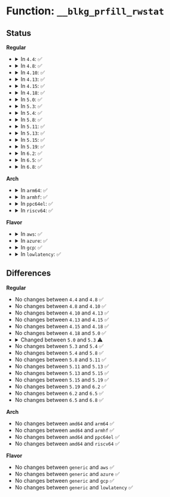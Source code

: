 # Function: <code>__blkg_prfill_rwstat</code>

## Status
<b>Regular</b>
<ul>
<li>
<details>
<summary>In <code>4.4</code>: ✅</summary>

```c
u64 __blkg_prfill_rwstat(struct seq_file *sf, struct blkg_policy_data *pd, const struct blkg_rwstat *rwstat);
```

**Collision:** Unique Global

**Inline:** No

**Transformation:** False

**Instances:**

```
In block/blk-cgroup.c (ffffffff813d70a0)
Location: block/blk-cgroup.c:546
Inline: False
Direct callers:
  - block/blk-cgroup.c:blkg_prfill_rwstat
  - block/blk-cgroup.c:blkg_prfill_rwstat_field
  - block/blk-cgroup.c:blkg_prfill_rwstat_field_recursive
  - block/cfq-iosched.c:cfqg_prfill_rwstat_recursive
```
**Symbols:**

```
ffffffff813d70a0-ffffffff813d7160: __blkg_prfill_rwstat (STB_GLOBAL)
```
</details>
</li>
<li>
<details>
<summary>In <code>4.8</code>: ✅</summary>

```c
u64 __blkg_prfill_rwstat(struct seq_file *sf, struct blkg_policy_data *pd, const struct blkg_rwstat *rwstat);
```

**Collision:** Unique Global

**Inline:** No

**Transformation:** False

**Instances:**

```
In block/blk-cgroup.c (ffffffff8141cda0)
Location: block/blk-cgroup.c:546
Inline: False
Direct callers:
  - block/blk-cgroup.c:blkg_prfill_rwstat_field_recursive
  - block/blk-cgroup.c:blkg_prfill_rwstat_field
  - block/blk-cgroup.c:blkg_prfill_rwstat
  - block/cfq-iosched.c:cfqg_prfill_rwstat_recursive
```
**Symbols:**

```
ffffffff8141cda0-ffffffff8141ce66: __blkg_prfill_rwstat (STB_GLOBAL)
```
</details>
</li>
<li>
<details>
<summary>In <code>4.10</code>: ✅</summary>

```c
u64 __blkg_prfill_rwstat(struct seq_file *sf, struct blkg_policy_data *pd, const struct blkg_rwstat *rwstat);
```

**Collision:** Unique Global

**Inline:** No

**Transformation:** False

**Instances:**

```
In block/blk-cgroup.c (ffffffff81438370)
Location: block/blk-cgroup.c:547
Inline: False
Direct callers:
  - block/blk-cgroup.c:blkg_prfill_rwstat_field_recursive
  - block/blk-cgroup.c:blkg_prfill_rwstat_field
  - block/blk-cgroup.c:blkg_prfill_rwstat
  - block/cfq-iosched.c:cfqg_prfill_rwstat_recursive
```
**Symbols:**

```
ffffffff81438370-ffffffff81438436: __blkg_prfill_rwstat (STB_GLOBAL)
```
</details>
</li>
<li>
<details>
<summary>In <code>4.13</code>: ✅</summary>

```c
u64 __blkg_prfill_rwstat(struct seq_file *sf, struct blkg_policy_data *pd, const struct blkg_rwstat *rwstat);
```

**Collision:** Unique Global

**Inline:** No

**Transformation:** False

**Instances:**

```
In block/blk-cgroup.c (ffffffff81445af0)
Location: block/blk-cgroup.c:548
Inline: False
Direct callers:
  - block/blk-cgroup.c:blkg_prfill_rwstat_field_recursive
  - block/blk-cgroup.c:blkg_prfill_rwstat_field
  - block/blk-cgroup.c:blkg_prfill_rwstat
  - block/cfq-iosched.c:cfqg_prfill_rwstat_recursive
```
**Symbols:**

```
ffffffff81445af0-ffffffff81445bc0: __blkg_prfill_rwstat (STB_GLOBAL)
```
</details>
</li>
<li>
<details>
<summary>In <code>4.15</code>: ✅</summary>

```c
u64 __blkg_prfill_rwstat(struct seq_file *sf, struct blkg_policy_data *pd, const struct blkg_rwstat *rwstat);
```

**Collision:** Unique Global

**Inline:** No

**Transformation:** False

**Instances:**

```
In block/blk-cgroup.c (ffffffff81472640)
Location: block/blk-cgroup.c:548
Inline: False
Direct callers:
  - block/blk-cgroup.c:blkg_prfill_rwstat_field_recursive
  - block/blk-cgroup.c:blkg_prfill_rwstat_field
  - block/blk-cgroup.c:blkg_prfill_rwstat
  - block/cfq-iosched.c:cfqg_prfill_rwstat_recursive
```
**Symbols:**

```
ffffffff81472640-ffffffff81472710: __blkg_prfill_rwstat (STB_GLOBAL)
```
</details>
</li>
<li>
<details>
<summary>In <code>4.18</code>: ✅</summary>

```c
u64 __blkg_prfill_rwstat(struct seq_file *sf, struct blkg_policy_data *pd, const struct blkg_rwstat *rwstat);
```

**Collision:** Unique Global

**Inline:** No

**Transformation:** False

**Instances:**

```
In block/blk-cgroup.c (ffffffff814a6bd0)
Location: block/blk-cgroup.c:559
Inline: False
Direct callers:
  - block/blk-cgroup.c:blkg_prfill_rwstat_field_recursive
  - block/blk-cgroup.c:blkg_prfill_rwstat_field
  - block/blk-cgroup.c:blkg_prfill_rwstat
  - block/cfq-iosched.c:cfqg_prfill_rwstat_recursive
```
**Symbols:**

```
ffffffff814a6bd0-ffffffff814a6ca1: __blkg_prfill_rwstat (STB_GLOBAL)
```
</details>
</li>
<li>
<details>
<summary>In <code>5.0</code>: ✅</summary>

```c
u64 __blkg_prfill_rwstat(struct seq_file *sf, struct blkg_policy_data *pd, const struct blkg_rwstat *rwstat);
```

**Collision:** Unique Global

**Inline:** No

**Transformation:** False

**Instances:**

```
In block/blk-cgroup.c (ffffffff814c0c10)
Location: block/blk-cgroup.c:550
Inline: False
Direct callers:
  - block/blk-cgroup.c:blkg_prfill_rwstat_field_recursive
  - block/blk-cgroup.c:blkg_prfill_rwstat_field
  - block/blk-cgroup.c:blkg_prfill_rwstat
```
**Symbols:**

```
ffffffff814c0c10-ffffffff814c0cec: __blkg_prfill_rwstat (STB_GLOBAL)
```
</details>
</li>
<li>
<details>
<summary>In <code>5.3</code>: ✅</summary>

```c
u64 __blkg_prfill_rwstat(struct seq_file *sf, struct blkg_policy_data *pd, const struct blkg_rwstat_sample *rwstat);
```

**Collision:** Unique Global

**Inline:** No

**Transformation:** False

**Instances:**

```
In block/blk-cgroup.c (ffffffff814ef440)
Location: block/blk-cgroup.c:571
Inline: False
Direct callers:
  - block/blk-cgroup.c:blkg_prfill_rwstat_field_recursive
  - block/blk-cgroup.c:blkg_prfill_rwstat_field
  - block/blk-cgroup.c:blkg_prfill_rwstat
```
**Symbols:**

```
ffffffff814ef440-ffffffff814ef4ea: __blkg_prfill_rwstat (STB_GLOBAL)
```
</details>
</li>
<li>
<details>
<summary>In <code>5.4</code>: ✅</summary>

```c
u64 __blkg_prfill_rwstat(struct seq_file *sf, struct blkg_policy_data *pd, const struct blkg_rwstat_sample *rwstat);
```

**Collision:** Unique Global

**Inline:** No

**Transformation:** False

**Instances:**

```
In block/blk-cgroup.c (ffffffff815088d0)
Location: block/blk-cgroup.c:571
Inline: False
Direct callers:
  - block/blk-cgroup.c:blkg_prfill_rwstat_field_recursive
  - block/blk-cgroup.c:blkg_prfill_rwstat_field
  - block/blk-cgroup.c:blkg_prfill_rwstat
```
**Symbols:**

```
ffffffff815088d0-ffffffff8150897a: __blkg_prfill_rwstat (STB_GLOBAL)
```
</details>
</li>
<li>
<details>
<summary>In <code>5.8</code>: ✅</summary>

```c
u64 __blkg_prfill_rwstat(struct seq_file *sf, struct blkg_policy_data *pd, const struct blkg_rwstat_sample *rwstat);
```

**Collision:** Unique Global

**Inline:** No

**Transformation:** False

**Instances:**

```
In block/blk-cgroup-rwstat.c (ffffffff8156c1f0)
Location: block/blk-cgroup-rwstat.c:42
Inline: False
Direct callers:
  - block/blk-cgroup-rwstat.c:blkg_prfill_rwstat
  - block/blk-throttle.c:tg_prfill_rwstat_recursive
```
**Symbols:**

```
ffffffff8156c1f0-ffffffff8156c289: __blkg_prfill_rwstat (STB_GLOBAL)
```
</details>
</li>
<li>
<details>
<summary>In <code>5.11</code>: ✅</summary>

```c
u64 __blkg_prfill_rwstat(struct seq_file *sf, struct blkg_policy_data *pd, const struct blkg_rwstat_sample *rwstat);
```

**Collision:** Unique Global

**Inline:** No

**Transformation:** False

**Instances:**

```
In block/blk-cgroup-rwstat.c (ffffffff81586f90)
Location: block/blk-cgroup-rwstat.c:42
Inline: False
Direct callers:
  - block/blk-cgroup-rwstat.c:blkg_prfill_rwstat
  - block/blk-throttle.c:tg_prfill_rwstat_recursive
```
**Symbols:**

```
ffffffff81586f90-ffffffff81587029: __blkg_prfill_rwstat (STB_GLOBAL)
```
</details>
</li>
<li>
<details>
<summary>In <code>5.13</code>: ✅</summary>

```c
u64 __blkg_prfill_rwstat(struct seq_file *sf, struct blkg_policy_data *pd, const struct blkg_rwstat_sample *rwstat);
```

**Collision:** Unique Global

**Inline:** No

**Transformation:** False

**Instances:**

```
In block/blk-cgroup-rwstat.c (ffffffff8158dde0)
Location: block/blk-cgroup-rwstat.c:42
Inline: False
Direct callers:
  - block/blk-cgroup-rwstat.c:blkg_prfill_rwstat
  - block/blk-throttle.c:tg_prfill_rwstat_recursive
```
**Symbols:**

```
ffffffff8158dde0-ffffffff8158de79: __blkg_prfill_rwstat (STB_GLOBAL)
```
</details>
</li>
<li>
<details>
<summary>In <code>5.15</code>: ✅</summary>

```c
u64 __blkg_prfill_rwstat(struct seq_file *sf, struct blkg_policy_data *pd, const struct blkg_rwstat_sample *rwstat);
```

**Collision:** Unique Global

**Inline:** No

**Transformation:** False

**Instances:**

```
In block/blk-cgroup-rwstat.c (ffffffff815f3920)
Location: block/blk-cgroup-rwstat.c:42
Inline: False
Direct callers:
  - block/blk-cgroup-rwstat.c:blkg_prfill_rwstat
  - block/blk-throttle.c:tg_prfill_rwstat_recursive
```
**Symbols:**

```
ffffffff815f3920-ffffffff815f39df: __blkg_prfill_rwstat (STB_GLOBAL)
```
</details>
</li>
<li>
<details>
<summary>In <code>5.19</code>: ✅</summary>

```c
u64 __blkg_prfill_rwstat(struct seq_file *sf, struct blkg_policy_data *pd, const struct blkg_rwstat_sample *rwstat);
```

**Collision:** Unique Global

**Inline:** No

**Transformation:** False

**Instances:**

```
In block/blk-cgroup-rwstat.c (ffffffff816a5020)
Location: block/blk-cgroup-rwstat.c:42
Inline: False
Direct callers:
  - block/blk-cgroup-rwstat.c:blkg_prfill_rwstat
  - block/blk-throttle.c:tg_prfill_rwstat_recursive
```
**Symbols:**

```
ffffffff816a5020-ffffffff816a50fd: __blkg_prfill_rwstat (STB_GLOBAL)
```
</details>
</li>
<li>
<details>
<summary>In <code>6.2</code>: ✅</summary>

```c
u64 __blkg_prfill_rwstat(struct seq_file *sf, struct blkg_policy_data *pd, const struct blkg_rwstat_sample *rwstat);
```

**Collision:** Unique Global

**Inline:** No

**Transformation:** False

**Instances:**

```
In block/blk-cgroup-rwstat.c (ffffffff81763e80)
Location: block/blk-cgroup-rwstat.c:42
Inline: False
Direct callers:
  - block/blk-cgroup-rwstat.c:blkg_prfill_rwstat
  - block/blk-throttle.c:tg_prfill_rwstat_recursive
```
**Symbols:**

```
ffffffff81763e80-ffffffff81763f5d: __blkg_prfill_rwstat (STB_GLOBAL)
```
</details>
</li>
<li>
<details>
<summary>In <code>6.5</code>: ✅</summary>

```c
u64 __blkg_prfill_rwstat(struct seq_file *sf, struct blkg_policy_data *pd, const struct blkg_rwstat_sample *rwstat);
```

**Collision:** Unique Global

**Inline:** No

**Transformation:** False

**Instances:**

```
In block/blk-cgroup-rwstat.c (ffffffff817a2f10)
Location: block/blk-cgroup-rwstat.c:42
Inline: False
Direct callers:
  - block/blk-cgroup-rwstat.c:blkg_prfill_rwstat
  - block/blk-throttle.c:tg_prfill_rwstat_recursive
```
**Symbols:**

```
ffffffff817a2f10-ffffffff817a2ff1: __blkg_prfill_rwstat (STB_GLOBAL)
```
</details>
</li>
<li>
<details>
<summary>In <code>6.8</code>: ✅</summary>

```c
u64 __blkg_prfill_rwstat(struct seq_file *sf, struct blkg_policy_data *pd, const struct blkg_rwstat_sample *rwstat);
```

**Collision:** Unique Global

**Inline:** No

**Transformation:** False

**Instances:**

```
In block/blk-cgroup-rwstat.c (ffffffff817e6a60)
Location: block/blk-cgroup-rwstat.c:42
Inline: False
Direct callers:
  - block/blk-cgroup-rwstat.c:blkg_prfill_rwstat
  - block/blk-throttle.c:tg_prfill_rwstat_recursive
```
**Symbols:**

```
ffffffff817e6a60-ffffffff817e6b41: __blkg_prfill_rwstat (STB_GLOBAL)
```
</details>
</li>
</ul>
<b>Arch</b>
<ul>
<li>
<details>
<summary>In <code>arm64</code>: ✅</summary>

```c
u64 __blkg_prfill_rwstat(struct seq_file *sf, struct blkg_policy_data *pd, const struct blkg_rwstat_sample *rwstat);
```

**Collision:** Unique Global

**Inline:** No

**Transformation:** False

**Instances:**

```
In block/blk-cgroup.c (ffff80001060b580)
Location: block/blk-cgroup.c:571
Inline: False
Direct callers:
  - block/blk-cgroup.c:blkg_prfill_rwstat_field_recursive
  - block/blk-cgroup.c:blkg_prfill_rwstat_field
  - block/blk-cgroup.c:blkg_prfill_rwstat
```
**Symbols:**

```
ffff80001060b580-ffff80001060b688: __blkg_prfill_rwstat (STB_GLOBAL)
```
</details>
</li>
<li>
<details>
<summary>In <code>armhf</code>: ✅</summary>

```c
u64 __blkg_prfill_rwstat(struct seq_file *sf, struct blkg_policy_data *pd, const struct blkg_rwstat_sample *rwstat);
```

**Collision:** Unique Global

**Inline:** No

**Transformation:** False

**Instances:**

```
In block/blk-cgroup.c (c07b6488)
Location: block/blk-cgroup.c:571
Inline: False
Direct callers:
  - block/blk-cgroup.c:blkg_prfill_rwstat_field_recursive
  - block/blk-cgroup.c:blkg_prfill_rwstat_field
  - block/blk-cgroup.c:blkg_prfill_rwstat
```
**Symbols:**

```
c07b6488-c07b659c: __blkg_prfill_rwstat (STB_GLOBAL)
```
</details>
</li>
<li>
<details>
<summary>In <code>ppc64el</code>: ✅</summary>

```c
u64 __blkg_prfill_rwstat(struct seq_file *sf, struct blkg_policy_data *pd, const struct blkg_rwstat_sample *rwstat);
```

**Collision:** Unique Global

**Inline:** No

**Transformation:** False

**Instances:**

```
In block/blk-cgroup.c (c0000000007a7da0)
Location: block/blk-cgroup.c:571
Inline: False
Direct callers:
  - block/blk-cgroup.c:blkg_prfill_rwstat_field_recursive
  - block/blk-cgroup.c:blkg_prfill_rwstat_field
  - block/blk-cgroup.c:blkg_prfill_rwstat
```
**Symbols:**

```
c0000000007a7da0-c0000000007a7eb4: __blkg_prfill_rwstat (STB_GLOBAL)
```
</details>
</li>
<li>
<details>
<summary>In <code>riscv64</code>: ✅</summary>

```c
u64 __blkg_prfill_rwstat(struct seq_file *sf, struct blkg_policy_data *pd, const struct blkg_rwstat_sample *rwstat);
```

**Collision:** Unique Global

**Inline:** No

**Transformation:** False

**Instances:**

```
In block/blk-cgroup.c (ffffffe00044455c)
Location: block/blk-cgroup.c:571
Inline: False
Direct callers:
  - block/blk-cgroup.c:blkg_prfill_rwstat_field_recursive
  - block/blk-cgroup.c:blkg_prfill_rwstat_field
  - block/blk-cgroup.c:blkg_prfill_rwstat
```
**Symbols:**

```
ffffffe00044455c-ffffffe000444632: __blkg_prfill_rwstat (STB_GLOBAL)
```
</details>
</li>
</ul>
<b>Flavor</b>
<ul>
<li>
<details>
<summary>In <code>aws</code>: ✅</summary>

```c
u64 __blkg_prfill_rwstat(struct seq_file *sf, struct blkg_policy_data *pd, const struct blkg_rwstat_sample *rwstat);
```

**Collision:** Unique Global

**Inline:** No

**Transformation:** False

**Instances:**

```
In block/blk-cgroup.c (ffffffff81500eb0)
Location: block/blk-cgroup.c:571
Inline: False
Direct callers:
  - block/blk-cgroup.c:blkg_prfill_rwstat_field_recursive
  - block/blk-cgroup.c:blkg_prfill_rwstat_field
  - block/blk-cgroup.c:blkg_prfill_rwstat
```
**Symbols:**

```
ffffffff81500eb0-ffffffff81500f5a: __blkg_prfill_rwstat (STB_GLOBAL)
```
</details>
</li>
<li>
<details>
<summary>In <code>azure</code>: ✅</summary>

```c
u64 __blkg_prfill_rwstat(struct seq_file *sf, struct blkg_policy_data *pd, const struct blkg_rwstat_sample *rwstat);
```

**Collision:** Unique Global

**Inline:** No

**Transformation:** False

**Instances:**

```
In block/blk-cgroup.c (ffffffff814f13c0)
Location: block/blk-cgroup.c:571
Inline: False
Direct callers:
  - block/blk-cgroup.c:blkg_prfill_rwstat_field_recursive
  - block/blk-cgroup.c:blkg_prfill_rwstat_field
  - block/blk-cgroup.c:blkg_prfill_rwstat
```
**Symbols:**

```
ffffffff814f13c0-ffffffff814f146a: __blkg_prfill_rwstat (STB_GLOBAL)
```
</details>
</li>
<li>
<details>
<summary>In <code>gcp</code>: ✅</summary>

```c
u64 __blkg_prfill_rwstat(struct seq_file *sf, struct blkg_policy_data *pd, const struct blkg_rwstat_sample *rwstat);
```

**Collision:** Unique Global

**Inline:** No

**Transformation:** False

**Instances:**

```
In block/blk-cgroup.c (ffffffff814fcf40)
Location: block/blk-cgroup.c:571
Inline: False
Direct callers:
  - block/blk-cgroup.c:blkg_prfill_rwstat_field_recursive
  - block/blk-cgroup.c:blkg_prfill_rwstat_field
  - block/blk-cgroup.c:blkg_prfill_rwstat
```
**Symbols:**

```
ffffffff814fcf40-ffffffff814fcfea: __blkg_prfill_rwstat (STB_GLOBAL)
```
</details>
</li>
<li>
<details>
<summary>In <code>lowlatency</code>: ✅</summary>

```c
u64 __blkg_prfill_rwstat(struct seq_file *sf, struct blkg_policy_data *pd, const struct blkg_rwstat_sample *rwstat);
```

**Collision:** Unique Global

**Inline:** No

**Transformation:** False

**Instances:**

```
In block/blk-cgroup.c (ffffffff81515ff0)
Location: block/blk-cgroup.c:571
Inline: False
Direct callers:
  - block/blk-cgroup.c:blkg_prfill_rwstat_field_recursive
  - block/blk-cgroup.c:blkg_prfill_rwstat_field
  - block/blk-cgroup.c:blkg_prfill_rwstat
```
**Symbols:**

```
ffffffff81515ff0-ffffffff8151609a: __blkg_prfill_rwstat (STB_GLOBAL)
```
</details>
</li>
</ul>

## Differences
<b>Regular</b>
<ul>
<li>
No changes between <code>4.4</code> and <code>4.8</code> ✅
</li>
<li>
No changes between <code>4.8</code> and <code>4.10</code> ✅
</li>
<li>
No changes between <code>4.10</code> and <code>4.13</code> ✅
</li>
<li>
No changes between <code>4.13</code> and <code>4.15</code> ✅
</li>
<li>
No changes between <code>4.15</code> and <code>4.18</code> ✅
</li>
<li>
No changes between <code>4.18</code> and <code>5.0</code> ✅
</li>
<li>
<details>
<summary>Changed between <code>5.0</code> and <code>5.3</code> ⚠️</summary>
<ul>
<li>
<b>Param type changed. </b>
<code>const struct blkg_rwstat *rwstat</code> ➡️ <code>const struct blkg_rwstat_sample *rwstat</code>
</li>
</ul>
</details>
</li>
<li>
No changes between <code>5.3</code> and <code>5.4</code> ✅
</li>
<li>
No changes between <code>5.4</code> and <code>5.8</code> ✅
</li>
<li>
No changes between <code>5.8</code> and <code>5.11</code> ✅
</li>
<li>
No changes between <code>5.11</code> and <code>5.13</code> ✅
</li>
<li>
No changes between <code>5.13</code> and <code>5.15</code> ✅
</li>
<li>
No changes between <code>5.15</code> and <code>5.19</code> ✅
</li>
<li>
No changes between <code>5.19</code> and <code>6.2</code> ✅
</li>
<li>
No changes between <code>6.2</code> and <code>6.5</code> ✅
</li>
<li>
No changes between <code>6.5</code> and <code>6.8</code> ✅
</li>
</ul>
<b>Arch</b>
<ul>
<li>
No changes between <code>amd64</code> and <code>arm64</code> ✅
</li>
<li>
No changes between <code>amd64</code> and <code>armhf</code> ✅
</li>
<li>
No changes between <code>amd64</code> and <code>ppc64el</code> ✅
</li>
<li>
No changes between <code>amd64</code> and <code>riscv64</code> ✅
</li>
</ul>
<b>Flavor</b>
<ul>
<li>
No changes between <code>generic</code> and <code>aws</code> ✅
</li>
<li>
No changes between <code>generic</code> and <code>azure</code> ✅
</li>
<li>
No changes between <code>generic</code> and <code>gcp</code> ✅
</li>
<li>
No changes between <code>generic</code> and <code>lowlatency</code> ✅
</li>
</ul>
